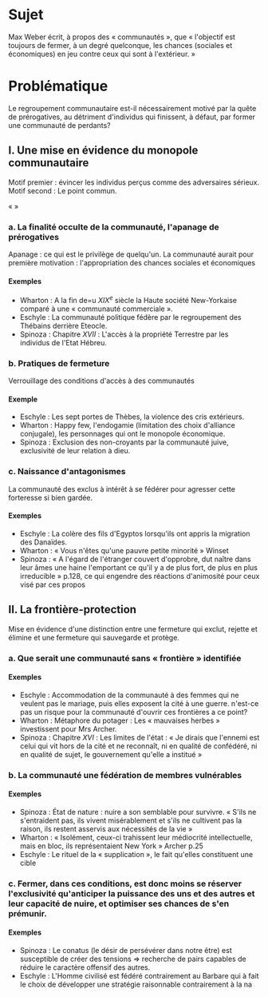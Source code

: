 # Sujet
Max Weber écrit, à propos des « communautés », que « l'objectif est toujours de fermer, à un degré quelconque, les chances (sociales et économiques) en jeu contre ceux qui sont à l'extérieur. »

# Problématique
Le regroupement communautaire est-il nécessairement motivé par la quête de prérogatives, au détriment d'individus qui finissent, à défaut, par former une communauté de perdants? 

## I. Une mise en évidence du monopole communautaire
Motif premier : évincer les individus perçus comme des adversaires sérieux.
Motif second : Le point commun.

«  »
### a. La finalité occulte de la communauté, l'apanage de prérogatives
Apanage : ce qui est le privilège de quelqu'un. 
La communauté aurait pour première motivation : l'appropriation des chances sociales et économiques

#### Exemples
- Wharton : A la fin de=u $XIX^{e}$ siècle la Haute société New-Yorkaise comparé à une « communauté commerciale ».
- Eschyle : La communauté politique fédère par le regroupement des Thébains derrière Eteocle. 
- Spinoza : Chapitre $XVII$ : L'accès à la propriété Terrestre par les individus de l'Etat Hébreu. 

### b. Pratiques de fermeture
Verrouillage des conditions d'accès à des communautés

#### Exemple
- Eschyle : Les sept portes de Thèbes, la violence des cris extérieurs. 
- Wharton : Happy few, l'endogamie (limitation des choix d'alliance conjugale), les personnages qui ont le monopole économique.
- Spinoza : Exclusion des non-croyants par la communauté juive, exclusivité de leur relation à dieu.

### c. Naissance d'antagonismes
La communauté des exclus à intérêt à se fédérer pour agresser cette forteresse si bien gardée. 

#### Exemples
- Eschyle : La colère des fils d'Egyptos lorsqu'ils ont appris la migration des Danaïdes. 
- Wharton : « Vous n'êtes qu'une pauvre petite minorité » Winset
- Spinoza : « A l'égard de l'étranger couvert d'opprobre, dut naître dans leur âmes une haine l'emportant ce qu'il y a de plus fort, de plus en plus irreducible » p.128, ce qui engendre des réactions d'animosité pour ceux visé par ces propos

## II. La frontière-protection
Mise en évidence d'une distinction entre une fermeture qui exclut, rejette et élimine et une fermeture qui sauvegarde et protège. 

### a. Que serait une communauté sans « frontière » identifiée
#### Exemples
- Eschyle : Accommodation de la communauté à des femmes qui ne veulent pas le mariage, puis elles exposent la cité à une guerre. n'est-ce pas un risque pour la communauté d'ouvrir ces frontières a ce point? 
- Wharton : Métaphore du potager : Les « mauvaises herbes » investissent pour Mrs Archer. 
- Spinoza : Chapitre $XVI$ : Les limites de l'état : « Je dirais que l'ennemi est celui qui vit hors de la cité et ne reconnaît, ni en qualité de confédéré, ni en qualité de sujet, le gouvernement qu'elle a institué »

### b. La communauté une fédération de membres vulnérables
#### Exemples
- Spinoza : État de nature : nuire a son semblable pour survivre. « S'ils ne s'entraident pas, ils vivent misérablement et s'ils ne cultivent pas la raison, ils restent asservis aux nécessités de la vie »
- Wharton :  « Isolément, ceux-ci trahissent leur médiocrité intellectuelle, mais en bloc, ils représentaient New York » Archer p.25
- Eschyle : Le rituel de la « supplication », le fait qu'elles constituent une cible

### c. Fermer, dans ces conditions, est donc moins se réserver l'exclusivité qu'anticiper la puissance des uns et des autres et leur capacité de nuire, et optimiser ses chances de s'en prémunir. 
#### Exemples
- Spinoza : Le conatus (le désir de persévérer dans notre être) est susceptible de créer des tensions => recherche de pairs capables de réduire le caractère offensif des autres. 
- Eschyle : L'Homme civilisé est fédéré contrairement au Barbare qui à fait le choix de développer une stratégie raisonnable contrairement à la na